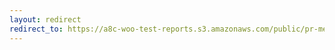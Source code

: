 ```yaml
---
layout: redirect
redirect_to: https://a8c-woo-test-reports.s3.amazonaws.com/public/pr-merge/37694/api/index.html
---
```

